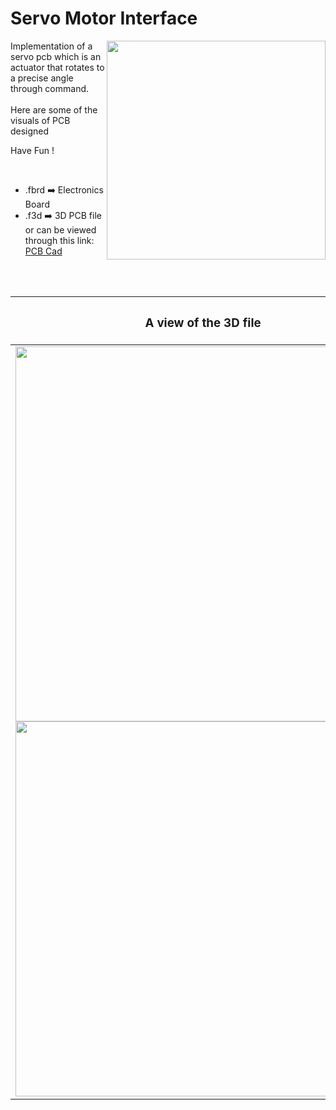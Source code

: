 <h1>Servo Motor Interface</h1>

<div>
   <img width=350 align=right src="https://github.com/Curovearth/Dive-into-Electronics/blob/main/PCB%20Designs/10-Servo%20Motor%20Interface/img1.png"/>
   <p>Implementation of a servo pcb which is an actuator that rotates to a precise angle through command. <br><br>Here are some of the visuals of PCB designed<br>
        
   Have Fun !
  </p>
<br>

   - .fbrd ➡️ Electronics Board
   - .f3d  ➡️ 3D PCB file or can be viewed through this link:<a href="https://a360.co/3rZWZ5G"> PCB Cad</a>
   
   
<br> <br> 
<div align=center>
   
| <h3>A view of the 3D file</h2> | <h3>Schematic Diagram for PCB</h3> |      
| --- | --- |
| <img width=600 align=center src="https://github.com/Curovearth/Dive-into-Electronics/blob/main/PCB%20Designs/10-Servo%20Motor%20Interface/img2.png"/><br><img width=600 align=center src="https://github.com/Curovearth/Dive-into-Electronics/blob/main/PCB%20Designs/10-Servo%20Motor%20Interface/img3.png"/> |    <img width="400" src="https://github.com/Curovearth/Dive-into-Electronics/blob/main/PCB%20Designs/10-Servo%20Motor%20Interface/pcb_view.png"> | 
 
</div>

 
